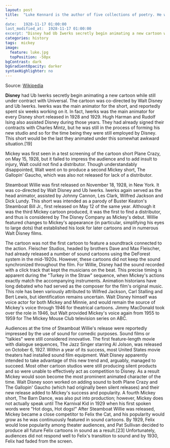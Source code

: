 ```yaml
---
layout: post
title:  "Luke Kennard is the author of five collections of poetry. He won an Eric Gregory award in 2005 and was shortlisted for the Forward Prize for Best Collection in 2007. He lectures at the University of Birmingham. In 2014 he was selected by the Poetry Book Society as one of the Next Generation Poets. His first novel, The Transition, is due from 4th Estate in spring 2017"
"
date:   1928-11-17 01:00:00
last_modified_at:  1928-11-17 01:00:00
excerpt: "Disney had Ub Iwerks secretly begin animating a new cartoon while still under contract with Universal..."
categories: history
tags:  mickey
image:
  feature: luke.jpg
  topPosition: -50px
bgContrast: dark
bgGradientOpacity: darker
syntaxHighlighter: no
---
```

Source: [Wikipedia](https://en.wikipedia.org/wiki/Mickey_Mouse)

**Disney** had Ub Iwerks secretly begin animating a new cartoon while still under contract with Universal. The cartoon was co-directed by Walt Disney and Ub Iwerks. Iwerks was the main animator for the short, and reportedly spent six weeks working on it. In fact, Iwerks was the main animator for every Disney short released in 1928 and 1929. Hugh Harman and Rudolf Ising also assisted Disney during those years. They had already signed their contracts with Charles Mintz, but he was still in the process of forming his new studio and so for the time being they were still employed by Disney. This short would be the last they animated under this somewhat awkward situation.[19]

Mickey was first seen in a test screening of the cartoon short Plane Crazy, on May 15, 1928, but it failed to impress the audience and to add insult to injury, Walt could not find a distributor. Though understandably disappointed, Walt went on to produce a second Mickey short, The Gallopin' Gaucho, which was also not released for lack of a distributor.

Steamboat Willie was first released on November 18, 1928, in New York. It was co-directed by Walt Disney and Ub Iwerks. Iwerks again served as the head animator, assisted by Johnny Cannon, Les Clark, Wilfred Jackson and Dick Lundy. This short was intended as a parody of Buster Keaton's Steamboat Bill Jr., first released on May 12 of the same year. Although it was the third Mickey cartoon produced, it was the first to find a distributor, and thus is considered by The Disney Company as Mickey's debut. Willie featured changes to Mickey's appearance (in particular, simplifying his eyes to large dots) that established his look for later cartoons and in numerous Walt Disney films.

The cartoon was not the first cartoon to feature a soundtrack connected to the action. Fleischer Studios, headed by brothers Dave and Max Fleischer, had already released a number of sound cartoons using the DeForest system in the mid-1920s. However, these cartoons did not keep the sound synchronized throughout the film. For Willie, Disney had the sound recorded with a click track that kept the musicians on the beat. This precise timing is apparent during the "Turkey in the Straw" sequence, when Mickey's actions exactly match the accompanying instruments. Animation historians have long debated who had served as the composer for the film's original music. This role has been variously attributed to Wilfred Jackson, Carl Stalling and Bert Lewis, but identification remains uncertain. Walt Disney himself was voice actor for both Mickey and Minnie, and would remain the source of Mickey's voice through 1946 for theatrical cartoons. Jimmy MacDonald took over the role in 1946, but Walt provided Mickey's voice again from 1955 to 1959 for The Mickey Mouse Club television series on ABC.

Audiences at the time of Steamboat Willie's release were reportedly impressed by the use of sound for comedic purposes. Sound films or "talkies" were still considered innovative. The first feature-length movie with dialogue sequences, The Jazz Singer starring Al Jolson, was released on October 6, 1927. Within a year of its success, most United States movie theaters had installed sound film equipment. Walt Disney apparently intended to take advantage of this new trend and, arguably, managed to succeed. Most other cartoon studios were still producing silent products and so were unable to effectively act as competition to Disney. As a result Mickey would soon become the most prominent animated character of the time. Walt Disney soon worked on adding sound to both Plane Crazy and The Gallopin' Gaucho (which had originally been silent releases) and their new release added to Mickey's success and popularity. A fourth Mickey short, The Barn Dance, was also put into production; however, Mickey does not actually speak until The Karnival Kid in 1929 when his first spoken words were "Hot dogs, Hot dogs!" After Steamboat Willie was released, Mickey became a close competitor to Felix the Cat, and his popularity would grow as he was continuously featured in sound cartoons. By 1929, Felix would lose popularity among theater audiences, and Pat Sullivan decided to produce all future Felix cartoons in sound as a result.[23] Unfortunately, audiences did not respond well to Felix's transition to sound and by 1930, Felix had faded from the screen.
